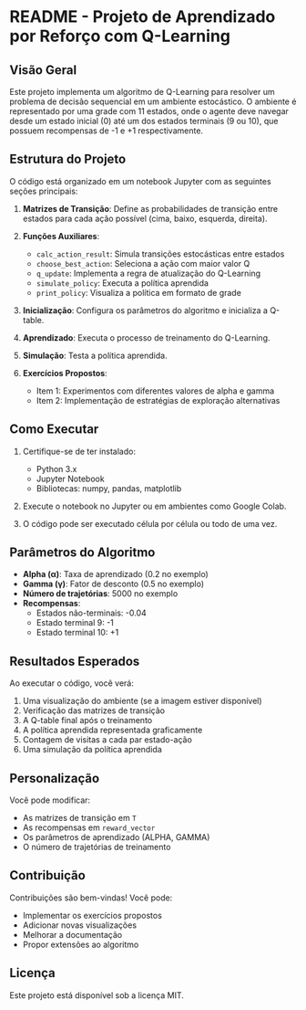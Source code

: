 # README - Projeto de Aprendizado por Reforço com Q-Learning

## Visão Geral

Este projeto implementa um algoritmo de Q-Learning para resolver um problema de decisão sequencial em um ambiente estocástico. O ambiente é representado por uma grade com 11 estados, onde o agente deve navegar desde um estado inicial (0) até um dos estados terminais (9 ou 10), que possuem recompensas de -1 e +1 respectivamente.

## Estrutura do Projeto

O código está organizado em um notebook Jupyter com as seguintes seções principais:

1. **Matrizes de Transição**: Define as probabilidades de transição entre estados para cada ação possível (cima, baixo, esquerda, direita).

2. **Funções Auxiliares**:
   - `calc_action_result`: Simula transições estocásticas entre estados
   - `choose_best_action`: Seleciona a ação com maior valor Q
   - `q_update`: Implementa a regra de atualização do Q-Learning
   - `simulate_policy`: Executa a política aprendida
   - `print_policy`: Visualiza a política em formato de grade

3. **Inicialização**: Configura os parâmetros do algoritmo e inicializa a Q-table.

4. **Aprendizado**: Executa o processo de treinamento do Q-Learning.

5. **Simulação**: Testa a política aprendida.

6. **Exercícios Propostos**:
   - Item 1: Experimentos com diferentes valores de alpha e gamma
   - Item 2: Implementação de estratégias de exploração alternativas

## Como Executar

1. Certifique-se de ter instalado:
   - Python 3.x
   - Jupyter Notebook
   - Bibliotecas: numpy, pandas, matplotlib

2. Execute o notebook no Jupyter ou em ambientes como Google Colab.

3. O código pode ser executado célula por célula ou todo de uma vez.

## Parâmetros do Algoritmo

- **Alpha (α)**: Taxa de aprendizado (0.2 no exemplo)
- **Gamma (γ)**: Fator de desconto (0.5 no exemplo)
- **Número de trajetórias**: 5000 no exemplo
- **Recompensas**:
  - Estados não-terminais: -0.04
  - Estado terminal 9: -1
  - Estado terminal 10: +1

## Resultados Esperados

Ao executar o código, você verá:

1. Uma visualização do ambiente (se a imagem estiver disponível)
2. Verificação das matrizes de transição
3. A Q-table final após o treinamento
4. A política aprendida representada graficamente
5. Contagem de visitas a cada par estado-ação
6. Uma simulação da política aprendida

## Personalização

Você pode modificar:
- As matrizes de transição em `T`
- As recompensas em `reward_vector`
- Os parâmetros de aprendizado (ALPHA, GAMMA)
- O número de trajetórias de treinamento

## Contribuição

Contribuições são bem-vindas! Você pode:
- Implementar os exercícios propostos
- Adicionar novas visualizações
- Melhorar a documentação
- Propor extensões ao algoritmo

## Licença

Este projeto está disponível sob a licença MIT.
